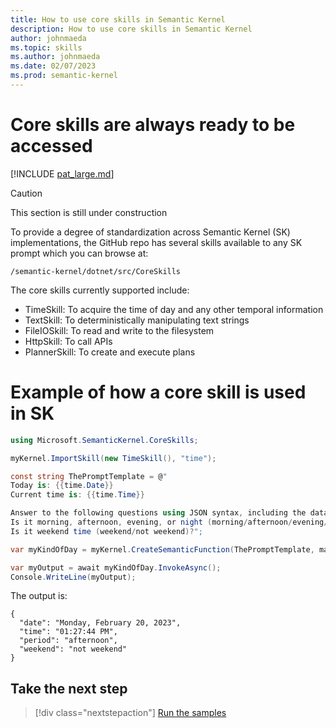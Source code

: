 ```yaml
---
title: How to use core skills in Semantic Kernel
description: How to use core skills in Semantic Kernel
author: johnmaeda
ms.topic: skills
ms.author: johnmaeda
ms.date: 02/07/2023
ms.prod: semantic-kernel
---
```

# Core skills are always ready to be accessed

[!INCLUDE [pat_large.md](../includes/pat_large.md)]

> [!CAUTION]
> This section is still under construction

To provide a degree of standardization across Semantic Kernel (SK) implementations, the GitHub repo has several skills available to any SK prompt which you can browse at:

`/semantic-kernel/dotnet/src/CoreSkills`

The core skills currently supported include:

* TimeSkill: To acquire the time of day and any other temporal information
* TextSkill: To deterministically manipulating text strings
* FileIOSkill: To read and write to the filesystem
* HttpSkill: To call APIs
* PlannerSkill: To create and execute plans

# Example of how a core skill is used in SK

```csharp
using Microsoft.SemanticKernel.CoreSkills;

myKernel.ImportSkill(new TimeSkill(), "time");

const string ThePromptTemplate = @"
Today is: {{time.Date}}
Current time is: {{time.Time}}

Answer to the following questions using JSON syntax, including the data used.
Is it morning, afternoon, evening, or night (morning/afternoon/evening/night)?
Is it weekend time (weekend/not weekend)?";

var myKindOfDay = myKernel.CreateSemanticFunction(ThePromptTemplate, maxTokens: 150);

var myOutput = await myKindOfDay.InvokeAsync();
Console.WriteLine(myOutput);
```

The output is:

```resulting-output
{
  "date": "Monday, February 20, 2023",
  "time": "01:27:44 PM",
  "period": "afternoon",
  "weekend": "not weekend"
}
```

## Take the next step

> [!div class="nextstepaction"]
> [Run the samples](../samples)